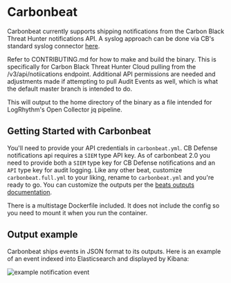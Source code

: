 # Carbonbeat

Carbonbeat currently supports shipping notifications from the Carbon Black Threat Hunter notifications API. A syslog approach can be done via CB's standard syslog connector [here](https://github.com/carbonblack/cbc-syslog).

Refer to CONTRIBUTING.md for how to make and build the binary. This is specifically for Carbon Black Threat Hunter Cloud pulling from the /v3/api/notiications endpoint. Additional API permissions are needed and adjustments made if attempting to pull Audit Events as well, which is what the default master branch is intended to do.

This will output to the home directory of the binary as a file intended for LogRhythm's Open Collector jq pipeline.

## Getting Started with Carbonbeat
You'll need to provide your API credentials in `carbonbeat.yml`. CB Defense notifications api requires a `SIEM` type API key.
As of carbonbeat 2.0 you need to provide both a `SIEM` type key for CB Defense notifications and an `API` type key for audit logging.
Like any other beat, customize `carbonbeat.full.yml` to your liking, rename to `carbonbeat.yml` and you're ready to go.
You can customize the outputs per the [beats outputs documentation](https://www.elastic.co/guide/en/beats/filebeat/current/configuring-output.html).

There is a multistage Dockerfile included. It does not include the config so you need to mount it when you run the container.

## Output example

Carbonbeat ships events in JSON format to its outputs. Here is an example of an event indexed into Elasticsearch and displayed by Kibana:

![example notification event](docs/carbonbeat-event.png "example notification event")
